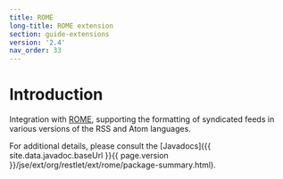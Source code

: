 ```yaml
---
title: ROME
long-title: ROME extension
section: guide-extensions
version: '2.4'
nav_order: 33
---
```

# Introduction

Integration with
[ROME](https://rometools.jira.com),
supporting the formatting of syndicated feeds in various versions of the
RSS and Atom languages.

For additional details, please consult the
[Javadocs]({{ site.data.javadoc.baseUrl }}{{ page.version }}/jse/ext/org/restlet/ext/rome/package-summary.html).
